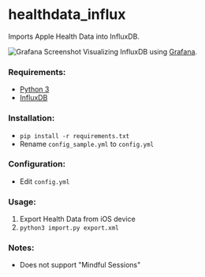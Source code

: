 # healthdata_influx
Imports Apple Health Data into InfluxDB.

![Grafana Screenshot](https://www.tannr.com/wp-content/uploads/2017/03/grafana.png "Grafana Screenshot")
Visualizing InfluxDB using [Grafana](https://grafana.com/).

### Requirements:

 * [Python 3](https://www.python.org/)
 * [InfluxDB](https://www.influxdata.com/)

### Installation:

* `pip install -r requirements.txt`
* Rename `config_sample.yml` to `config.yml`

### Configuration:

* Edit `config.yml`

### Usage:

1. Export Health Data from iOS device
2. `python3 import.py export.xml`

### Notes:
* Does not support "Mindful Sessions"